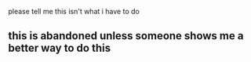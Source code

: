 please tell me this isn't what i have to do

## this is abandoned unless someone shows me a better way to do this
